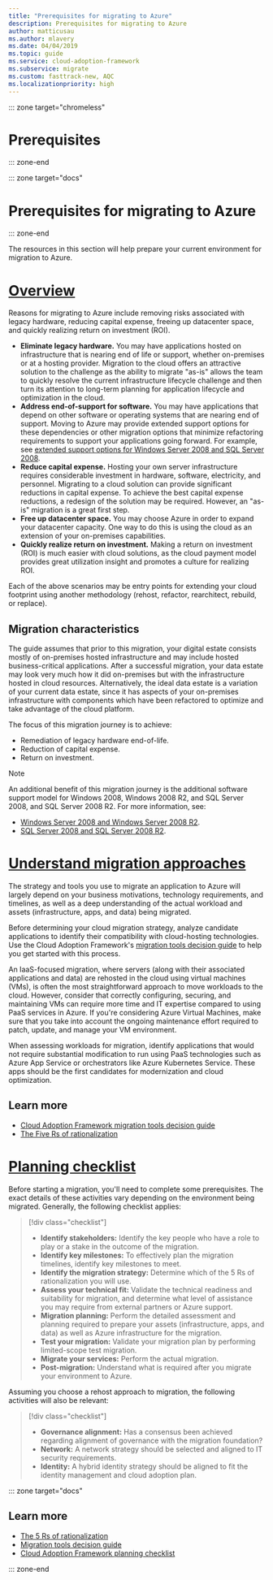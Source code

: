 ```yaml
---
title: "Prerequisites for migrating to Azure"
description: Prerequisites for migrating to Azure
author: matticusau
ms.author: mlavery
ms.date: 04/04/2019
ms.topic: guide
ms.service: cloud-adoption-framework
ms.subservice: migrate
ms.custom: fasttrack-new, AQC
ms.localizationpriority: high
---
```


::: zone target="chromeless"

# Prerequisites

::: zone-end

::: zone target="docs"

# Prerequisites for migrating to Azure

::: zone-end

The resources in this section will help prepare your current environment for migration to Azure.

# [Overview](#tab/Overview)

Reasons for migrating to Azure include removing risks associated with legacy hardware, reducing capital expense, freeing up datacenter space, and quickly realizing return on investment (ROI).

- **Eliminate legacy hardware.** You may have applications hosted on infrastructure that is nearing end of life or support, whether on-premises or at a hosting provider. Migration to the cloud offers an attractive solution to the challenge as the ability to migrate "as-is" allows the team to quickly resolve the current infrastructure lifecycle challenge and then turn its attention to long-term planning for application lifecycle and optimization in the cloud.
- **Address end-of-support for software.** You may have applications that depend on other software or operating systems that are nearing end of support. Moving to Azure may provide extended support options for these dependencies or other migration options that minimize refactoring requirements to support your applications going forward. For example, see [extended support options for Windows Server 2008 and SQL Server 2008](https://azure.microsoft.com/blog/announcing-new-options-for-sql-server-2008-and-windows-server-2008-end-of-support).
- **Reduce capital expense.** Hosting your own server infrastructure requires considerable investment in hardware, software, electricity, and personnel. Migrating to a cloud solution can provide significant reductions in capital expense. To achieve the best capital expense reductions, a redesign of the solution may be required. However, an "as-is" migration is a great first step.
- **Free up datacenter space.** You may choose Azure in order to expand your datacenter capacity. One way to do this is using the cloud as an extension of your on-premises capabilities.
- **Quickly realize return on investment.** Making a return on investment (ROI) is much easier with cloud solutions, as the cloud payment model provides great utilization insight and promotes a culture for realizing ROI.

Each of the above scenarios may be entry points for extending your cloud footprint using another methodology (rehost, refactor, rearchitect, rebuild, or replace).

## Migration characteristics

The guide assumes that prior to this migration, your digital estate consists mostly of on-premises hosted infrastructure and may include hosted business-critical applications. After a successful migration, your data estate may look very much how it did on-premises but with the infrastructure hosted in cloud resources. Alternatively, the ideal data estate is a variation of your current data estate, since it has aspects of your on-premises infrastructure with components which have been refactored to optimize and take advantage of the cloud platform.

The focus of this migration journey is to achieve:

- Remediation of legacy hardware end-of-life.
- Reduction of capital expense.
- Return on investment.

> [!NOTE]
> An additional benefit of this migration journey is the additional software support model for Windows 2008, Windows 2008 R2, and SQL Server 2008, and SQL Server 2008 R2. For more information, see:
>
> - [Windows Server 2008 and Windows Server 2008 R2](https://www.microsoft.com/cloud-platform/windows-server-2008).
> - [SQL Server 2008 and SQL Server 2008 R2](https://www.microsoft.com/sql-server/sql-server-2008).

# [Understand migration approaches](#tab/Approach)

The strategy and tools you use to migrate an application to Azure will largely depend on your business motivations, technology requirements, and timelines, as well as a deep understanding of the actual workload and assets (infrastructure, apps, and data) being migrated.

Before determining your cloud migration strategy, analyze candidate applications to identify their compatibility with cloud-hosting technologies. Use the Cloud Adoption Framework's [migration tools decision guide](../../decision-guides/migrate-decision-guide/index.md) to help you get started with this process.

An IaaS-focused migration, where servers (along with their associated applications and data) are rehosted in the cloud using virtual machines (VMs), is often the most straightforward approach to move workloads to the cloud. However, consider that correctly configuring, securing, and maintaining VMs can require more time and IT expertise compared to using PaaS services in Azure. If you're considering Azure Virtual Machines, make sure that you take into account the ongoing maintenance effort required to patch, update, and manage your VM environment.

When assessing workloads for migration, identify applications that would not require substantial modification to run using PaaS technologies such as Azure App Service or orchestrators like Azure Kubernetes Service. These apps should be the first candidates for modernization and cloud optimization.

## Learn more

- [Cloud Adoption Framework migration tools decision guide](../../decision-guides/migrate-decision-guide/index.md)
- [The Five Rs of rationalization](../../digital-estate/5-rs-of-rationalization.md)

# [Planning checklist](#tab/Checklist)

Before starting a migration, you'll need to complete some prerequisites. The exact details of these activities vary depending on the environment being migrated. Generally, the following checklist applies:

> [!div class="checklist"]
>
> - **Identify stakeholders:** Identify the key people who have a role to play or a stake in the outcome of the migration.
> - **Identify key milestones:** To effectively plan the migration timelines, identify key milestones to meet.
> - **Identify the migration strategy:** Determine which of the 5 Rs of rationalization you will use.
> - **Assess your technical fit:** Validate the technical readiness and suitability for migration, and determine what level of assistance you may require from external partners or Azure support.
> - **Migration planning:** Perform the detailed assessment and planning required to prepare your assets (infrastructure, apps, and data) as well as Azure infrastructure for the migration.
> - **Test your migration:** Validate your migration plan by performing limited-scope test migration.
> - **Migrate your services:** Perform the actual migration.
> - **Post-migration:** Understand what is required after you migrate your environment to Azure.

Assuming you choose a rehost approach to migration, the following activities will also be relevant:

> [!div class="checklist"]
>
> - **Governance alignment:** Has a consensus been achieved regarding alignment of governance with the migration foundation?
> - **Network:** A network strategy should be selected and aligned to IT security requirements.
> - **Identity:** A hybrid identity strategy should be aligned to fit the identity management and cloud adoption plan.

::: zone target="docs"

<!-- markdownlint-disable MD024 -->

## Learn more

- [The 5 Rs of rationalization](../../digital-estate/5-rs-of-rationalization.md)
- [Migration tools decision guide](../../decision-guides/migrate-decision-guide/index.md)
- [Cloud Adoption Framework planning checklist](../migration-considerations/prerequisites/planning-checklist.md)

::: zone-end
